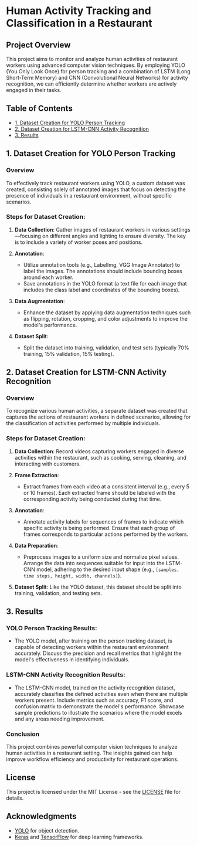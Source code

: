 # Human Activity Tracking and Classification in a Restaurant

## Project Overview
This project aims to monitor and analyze human activities of restaurant workers using advanced computer vision techniques. By employing YOLO (You Only Look Once) for person tracking and a combination of LSTM (Long Short-Term Memory) and CNN (Convolutional Neural Networks) for activity recognition, we can efficiently determine whether workers are actively engaged in their tasks.

## Table of Contents
- [1. Dataset Creation for YOLO Person Tracking](#1-dataset-creation-for-yolo-person-tracking)
- [2. Dataset Creation for LSTM-CNN Activity Recognition](#2-dataset-creation-for-lstm-cnn-activity-recognition)
- [3. Results](#3-results)

## 1. Dataset Creation for YOLO Person Tracking

### Overview
To effectively track restaurant workers using YOLO, a custom dataset was created, consisting solely of annotated images that focus on detecting the presence of individuals in a restaurant environment, without specific scenarios.

### Steps for Dataset Creation:
1. **Data Collection**: Gather images of restaurant workers in various settings—focusing on different angles and lighting to ensure diversity. The key is to include a variety of worker poses and positions.

2. **Annotation**:
   - Utilize annotation tools (e.g., LabelImg, VGG Image Annotator) to label the images. The annotations should include bounding boxes around each worker.
   - Save annotations in the YOLO format (a text file for each image that includes the class label and coordinates of the bounding boxes).

3. **Data Augmentation**:
   - Enhance the dataset by applying data augmentation techniques such as flipping, rotation, cropping, and color adjustments to improve the model's performance.

4. **Dataset Split**: 
   - Split the dataset into training, validation, and test sets (typically 70% training, 15% validation, 15% testing).

## 2. Dataset Creation for LSTM-CNN Activity Recognition

### Overview
To recognize various human activities, a separate dataset was created that captures the actions of restaurant workers in defined scenarios, allowing for the classification of activities performed by multiple individuals.

### Steps for Dataset Creation:
1. **Data Collection**: Record videos capturing workers engaged in diverse activities within the restaurant, such as cooking, serving, cleaning, and interacting with customers.

2. **Frame Extraction**:
   - Extract frames from each video at a consistent interval (e.g., every 5 or 10 frames). Each extracted frame should be labeled with the corresponding activity being conducted during that time.

3. **Annotation**:
   - Annotate activity labels for sequences of frames to indicate which specific activity is being performed. Ensure that each group of frames corresponds to particular actions performed by the workers.

4. **Data Preparation**:
   - Preprocess images to a uniform size and normalize pixel values. Arrange the data into sequences suitable for input into the LSTM-CNN model, adhering to the desired input shape (e.g., `[samples, time steps, height, width, channels]`).

5. **Dataset Split**: Like the YOLO dataset, this dataset should be split into training, validation, and testing sets.

## 3. Results

### YOLO Person Tracking Results:
- The YOLO model, after training on the person tracking dataset, is capable of detecting workers within the restaurant environment accurately. Discuss the precision and recall metrics that highlight the model's effectiveness in identifying individuals.

### LSTM-CNN Activity Recognition Results:
- The LSTM-CNN model, trained on the activity recognition dataset, accurately classifies the defined activities even when there are multiple workers present. Include metrics such as accuracy, F1 score, and confusion matrix to demonstrate the model's performance. Showcase sample predictions to illustrate the scenarios where the model excels and any areas needing improvement.

### Conclusion
This project combines powerful computer vision techniques to analyze human activities in a restaurant setting. The insights gained can help improve workflow efficiency and productivity for restaurant operations.

## License
This project is licensed under the MIT License - see the [LICENSE](LICENSE) file for details.

## Acknowledgments
- [YOLO](https://pjreddie.com/darknet/yolo/) for object detection.
- [Keras](https://keras.io/) and [TensorFlow](https://www.tensorflow.org/) for deep learning frameworks.

